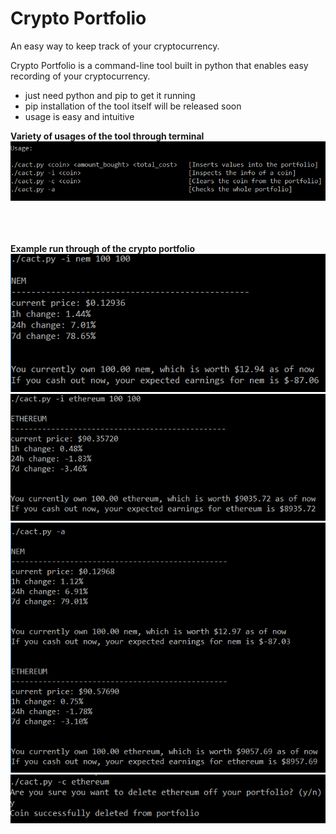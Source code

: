 # Crypto Portfolio

An easy way to keep track of your cryptocurrency.

Crypto Portfolio is a command-line tool built in python that enables easy recording of your cryptocurrency.
  - just need python and pip to get it running
  - pip installation of the tool itself will be released soon
  - usage is easy and intuitive

<strong> Variety of usages of the tool through terminal </strong>
![alt text](https://github.com/jeff4elee/crypto_portfolio/blob/master/examples/usage.PNG?raw=true)
<br><br><br><br>

<strong> Example run through of the crypto portfolio </strong>
![alt text](https://github.com/jeff4elee/crypto_portfolio/blob/master/examples/neminsert.PNG?raw=true)
![alt text](https://github.com/jeff4elee/crypto_portfolio/blob/master/examples/ethereuminsert.PNG?raw=true)
![alt text](https://github.com/jeff4elee/crypto_portfolio/blob/master/examples/allinfo.PNG?raw=true)
![alt text](https://github.com/jeff4elee/crypto_portfolio/blob/master/examples/ethereumdelete.PNG?raw=true)
